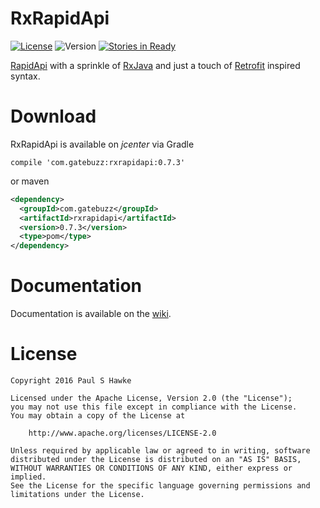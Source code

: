 # RxRapidApi
[![License](https://img.shields.io/badge/License-Apache%202.0-blue.svg?style=plastic)](https://opensource.org/licenses/Apache-2.0) 
![Version](https://img.shields.io/badge/version-0.7.3-blue.svg?style=plastic)
[![Stories in Ready](https://badge.waffle.io/psh/RxRapidApi.png?label=ready&title=Ready)](https://waffle.io/psh/RxRapidApi)

[RapidApi](https://www.rapidapi.com/) with a sprinkle of [RxJava](https://github.com/ReactiveX/RxJava) and just a touch of [Retrofit](https://github.com/square/retrofit) inspired syntax.

# Download

RxRapidApi is available on *jcenter* via Gradle
```
compile 'com.gatebuzz:rxrapidapi:0.7.3'
```
or maven
```xml
<dependency>
  <groupId>com.gatebuzz</groupId>
  <artifactId>rxrapidapi</artifactId>
  <version>0.7.3</version>
  <type>pom</type>
</dependency>
```

# Documentation

Documentation is available on the [wiki](https://github.com/psh/RxRapidApi/wiki).

# License
    Copyright 2016 Paul S Hawke

    Licensed under the Apache License, Version 2.0 (the "License");
    you may not use this file except in compliance with the License.
    You may obtain a copy of the License at

        http://www.apache.org/licenses/LICENSE-2.0

    Unless required by applicable law or agreed to in writing, software
    distributed under the License is distributed on an "AS IS" BASIS,
    WITHOUT WARRANTIES OR CONDITIONS OF ANY KIND, either express or implied.
    See the License for the specific language governing permissions and
    limitations under the License.

